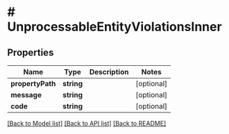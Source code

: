 # # UnprocessableEntityViolationsInner

## Properties

Name | Type | Description | Notes
------------ | ------------- | ------------- | -------------
**propertyPath** | **string** |  | [optional]
**message** | **string** |  | [optional]
**code** | **string** |  | [optional]

[[Back to Model list]](../../README.md#models) [[Back to API list]](../../README.md#endpoints) [[Back to README]](../../README.md)
